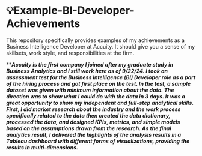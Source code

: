 # 💡Example-BI-Developer-Achievements
This repository specifically provides examples of my achievements as a Business Intelligence Developer at Accuity. It should give you a sense of my skillsets, work style, and responsibilities at the firm.

*****Accuity is the first company I joined after my graduate study in Business Analytics and I still work here as of 9/22/24. I took an assessment test for the Business Intelligence (BI) Developer role as a part of the hiring process and got first place on the test. In the test, a sample dataset was given with minimum information about the data. The direction was to show what I could do with the data in 3 days. It was a great opportunity to show my independent and full-step analytical skills. First, I did market research about the industry and the work process specifically related to the data then created the data dictionary, processed the data, and designed KPIs, metrics, and simple models based on the assumptions drawn from the research. As the final analytics result, I delivered the highlights of the analysis results in a Tableau dashboard with different forms of visualizations, providing the results in multi-dimensions.***
